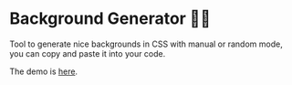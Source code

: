 # Background Generator 👨‍🎨
Tool to generate nice backgrounds in CSS with manual or random mode, you can copy and paste it into your code.

The demo is [here](https://gaskons.github.io/bg-gradient/).
